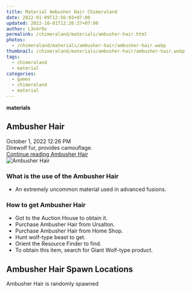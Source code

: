 ```yaml
---
title: Material Ambusher Hair Chimeraland
date: 2022-01-09T12:56:03+07:00
updated: 2022-10-01T12:26:37+07:00
author: L3n4r0x
permalink: /chimeraland/materials/ambusher-hair.html
photos:
  - /chimeraland/materials/ambusher-hair/ambusher-hair.webp
thumbnail: /chimeraland/materials/ambusher-hair/ambusher-hair.webp
tags:
  - chimeraland
  - material
categories:
  - games
  - chimeraland
  - material
---
```


<link
  rel="stylesheet"
  href="https://rawcdn.githack.com/dimaslanjaka/Web-Manajemen/870a349/css/bootstrap-5-3-0-alpha3-wrapper.css"
/>
<section id="bootstrap-wrapper">
  <div data-bs-theme="dark">
    <div
      class="row g-0 border rounded overflow-hidden flex-md-row mb-4 shadow-sm position-relative bg-dark text-light"
    >
      <div class="col p-4 d-flex flex-column position-static">
        <strong class="d-inline-block mb-2 text-success">materials</strong>
        <h2 class="mb-0">Ambusher Hair</h2>
        <div class="mb-1 text-muted">October 1, 2022 12:26 PM</div>
        <div class="mb-2 border p-1">Direwolf fur, provides camouflage.</div>
        <a
          href="/chimeraland/materials/ambusher-hair.html"
          class="stretched-link d-none text-primary"
          >Continue reading Ambusher Hair</a
        >
      </div>
      <div class="col-auto d-none d-md-block d-lg-block">
        <img
          src="https://www.webmanajemen.com/chimeraland/materials/ambusher-hair/ambusher-hair.webp"
          alt="Ambusher Hair"
        />
      </div>
    </div>
    <div class="row">
      <div class="col-lg-6 col-12 mb-2">
        <div class="card">
          <div class="card-body">
            <h3 class="card-title">What is the use of the Ambusher Hair</h3>
            <div class="card-text">
              <ul>
                <li>
                  An extremely uncommon material used in advanced fusions.
                </li>
              </ul>
            </div>
          </div>
        </div>
      </div>
      <div class="col-lg-6 col-12 mb-2">
        <div class="card">
          <div class="card-body">
            <h3 class="card-title">How to get Ambusher Hair</h3>
            <div class="card-text">
              <ul>
                <li>Got to the Auction House to obtain it.</li>
                <li>Purchase Ambusher Hair from Ursalton.</li>
                <li>Purchase Ambusher Hair from Home Shop.</li>
                <li>Hunt wolf-type beast to get.</li>
                <li>Orient the Resource Finder to find.</li>
                <li>
                  To obtain this item, search for Giant Wolf-type product.
                </li>
              </ul>
            </div>
          </div>
        </div>
      </div>
      <div class="col-12 mb-2">
        <h2>Ambusher Hair Spawn Locations</h2>
        <p>Ambusher Hair is randomly spawned</p>
      </div>
    </div>
  </div>
</section>